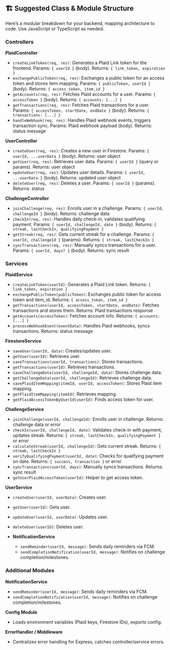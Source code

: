 ## 🏗️ Suggested Class & Module Structure

Here’s a modular breakdown for your backend, mapping architecture to code. Use JavaScript or TypeScript as needed.

### Controllers

**PlaidController**
  - `createLinkToken(req, res)`: Generates a Plaid Link token for the frontend. Params: `{ userId }` (body). Returns: `{ link_token, expiration }`
  - `exchangePublicToken(req, res)`: Exchanges a public token for an access token and stores item mapping. Params: `{ publicToken, userId }` (body). Returns: `{ access_token, item_id }`
  - `getAccounts(req, res)`: Fetches Plaid accounts for a user. Params: `{ accessToken }` (body). Returns: `{ accounts: [...] }`
  - `getTransactions(req, res)`: Fetches Plaid transactions for a user. Params: `{ accessToken, startDate, endDate }` (body). Returns: `{ transactions: [...] }`
  - `handleWebhook(req, res)`: Handles Plaid webhook events, triggers transaction sync. Params: Plaid webhook payload (body). Returns: status message

**UserController**
  - `createUser(req, res)`: Creates a new user in Firestore. Params: `{ userId, ...userData }` (body). Returns: user object
  - `getUser(req, res)`: Retrieves user data. Params: `{ userId }` (query or params). Returns: user object
  - `updateUser(req, res)`: Updates user details. Params: `{ userId, ...userData }` (body). Returns: updated user object
  - `deleteUser(req, res)`: Deletes a user. Params: `{ userId }` (params). Returns: status

**ChallengeController**
  - `joinChallenge(req, res)`: Enrolls user in a challenge. Params: `{ userId, challengeId }` (body). Returns: challenge data
  - `checkIn(req, res)`: Handles daily check-in, validates qualifying payment. Params: `{ userId, challengeId, date }` (body). Returns: `{ streak, lastCheckIn, qualifyingPayment }`
  - `getStreak(req, res)`: Gets current streak for a challenge. Params: `{ userId, challengeId }` (params). Returns: `{ streak, lastCheckIn }`
  - `syncTransactions(req, res)`: Manually syncs transactions for a user. Params: `{ userId, days? }` (body). Returns: sync result


### Services

**PlaidService**
  - `createLinkToken(userId)`: Generates a Plaid Link token. Returns: `{ link_token, expiration }`
  - `exchangePublicToken(publicToken)`: Exchanges public token for access token and item_id. Returns: `{ access_token, item_id }`
  - `getTransactions(userId, accessToken, startDate, endDate)`: Fetches transactions and stores them. Returns: Plaid transactions response
  - `getAccounts(accessToken)`: Fetches account info. Returns: `{ accounts: [...] }`
  - `processWebhookEvent(eventData)`: Handles Plaid webhooks, syncs transactions. Returns: status message

**FirestoreService**
  - `saveUser(userId, data)`: Creates/updates user.
  - `getUser(userId)`: Retrieves user.
  - `saveTransactions(userId, transactions)`: Stores transactions.
  - `getTransactions(userId)`: Retrieves transactions.
  - `saveChallengeData(userId, challengeId, data)`: Stores challenge data.
  - `getChallengeData(userId, challengeId)`: Retrieves challenge data.
  - `savePlaidItemMapping(itemId, userId, accessToken)`: Stores Plaid item mapping.
  - `getPlaidItemMapping(itemId)`: Retrieves mapping.
  - `getPlaidAccessTokenByUserId(userId)`: Finds access token for user.

**ChallengeService**
  - `joinChallenge(userId, challengeId)`: Enrolls user in challenge. Returns: challenge data or error
  - `checkIn(userId, challengeId, date)`: Validates check-in with payment, updates streak. Returns: `{ streak, lastCheckIn, qualifyingPayment }` or error
  - `calculateStreak(userId, challengeId)`: Gets current streak. Returns: `{ streak, lastCheckIn }`
  - `verifyQualifyingPayment(userId, date)`: Checks for qualifying payment on date. Returns: `{ success, transaction }` or error
  - `syncTransactions(userId, days)`: Manually syncs transactions. Returns: sync result
  - `getUserPlaidAccessToken(userId)`: Helper to get access token.

**UserService**
  - `createUser(userId, userData)`: Creates user.
  - `getUser(userId)`: Gets user.
  - `updateUser(userId, userData)`: Updates user.
  - `deleteUser(userId)`: Deletes user.

- **NotificationService**
  - `sendReminder(userId, message)`: Sends daily reminders via FCM.
  - `sendCompletionNotification(userId, message)`: Notifies on challenge completion/milestones.

### Additional Modules

**NotificationService**
  - `sendReminder(userId, message)`: Sends daily reminders via FCM.
  - `sendCompletionNotification(userId, message)`: Notifies on challenge completion/milestones.

**Config Module**
  - Loads environment variables (Plaid keys, Firestore IDs), exports config.

**ErrorHandler / Middleware**
  - Centralizes error handling for Express, catches controller/service errors.

